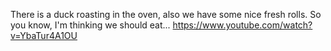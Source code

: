 There is a duck roasting in the oven, also we have some nice fresh rolls. So you know, I'm thinking we should eat... https://www.youtube.com/watch?v=YbaTur4A1OU